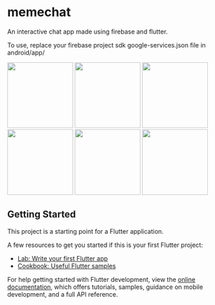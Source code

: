 # memechat
An interactive chat app made using firebase and flutter.

To use, replace your firebase project sdk google-services.json file in android/app/
<p float="left">
  <img src="https://user-images.githubusercontent.com/56496945/177550919-70121035-e140-47d3-8570-5687fd6d7f6a.jpeg" width="150" />
  <img src="https://user-images.githubusercontent.com/56496945/177550999-5e0d018e-c612-4a83-943f-982014585e11.jpeg" width="150" /> 
  <img src="https://user-images.githubusercontent.com/56496945/177551015-c2ad1d55-b6af-4331-ad16-9d537e8cd877.jpeg" width="150" />
  <img src="https://user-images.githubusercontent.com/56496945/177551029-51376f99-a827-4199-a827-d5129ff81391.jpeg" width="150" />
   <img src="https://user-images.githubusercontent.com/56496945/177551039-a6243843-7b99-4be6-b347-9dc5796bd4e2.jpeg" width="150" />
   <img src="https://user-images.githubusercontent.com/56496945/177551051-2657c7d2-5120-4bf1-9006-261b68bbde50.jpeg" width="150" />
</p>



## Getting Started

This project is a starting point for a Flutter application.

A few resources to get you started if this is your first Flutter project:

- [Lab: Write your first Flutter app](https://docs.flutter.dev/get-started/codelab)
- [Cookbook: Useful Flutter samples](https://docs.flutter.dev/cookbook)

For help getting started with Flutter development, view the
[online documentation](https://docs.flutter.dev/), which offers tutorials,
samples, guidance on mobile development, and a full API reference.
